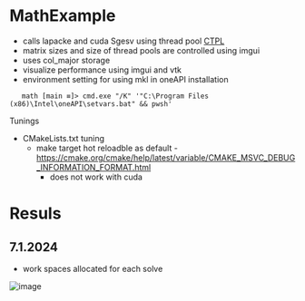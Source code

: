 # MathExample

 * calls lapacke and cuda Sgesv using thread pool [CTPL](https://github.com/vit-vit/CTPL)
 * matrix sizes and size of thread pools are controlled using imgui 
 * uses col_major storage
 * visualize performance using imgui and vtk
 * environment setting for using mkl in oneAPI installation
```
   math [main ≡]> cmd.exe "/K" '"C:\Program Files (x86)\Intel\oneAPI\setvars.bat" && pwsh'
```
Tunings
 * CMakeLists.txt tuning
   * make target hot reloadble as default - https://cmake.org/cmake/help/latest/variable/CMAKE_MSVC_DEBUG_INFORMATION_FORMAT.html
     * does not work with cuda

# Resuls

## 7.1.2024

 * work spaces allocated for each solve
   
![image](https://github.com/simo-11/vtk-tuts/assets/1210784/3dea5afe-cce8-4e60-abae-ac3db93f09b2)
